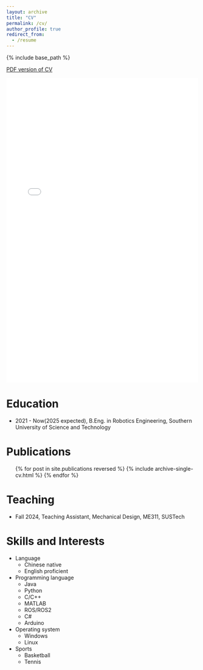 ```yaml
---
layout: archive
title: "CV"
permalink: /cv/
author_profile: true
redirect_from:
  - /resume
---
```


{% include base_path %}

<a href="../files/CV-Guojing Huang.pdf" target="_blank">PDF version of CV</a>
<iframe src="../files/CV-Guojing Huang.pdf" width="100%" height="800px" style="border: none;"></iframe>




Education
======
* 2021 - Now(2025 expected), B.Eng. in Robotics Engineering, Southern University of Science and Technology


Publications
======
  <ul>{% for post in site.publications reversed %}
    {% include archive-single-cv.html %}
  {% endfor %}</ul>


Teaching
======
* Fall 2024, Teaching Assistant, Mechanical Design, ME311, SUSTech


Skills and Interests
======
* Language
  * Chinese native
  * English proficient
* Programming language
  * Java
  * Python
  * C/C++
  * MATLAB
  * ROS/ROS2
  * C#
  * Arduino
* Operating system
  * Windows
  * Linux
* Sports
  * Basketball
  * Tennis


  
<!-- Service and leadership
====== -->

